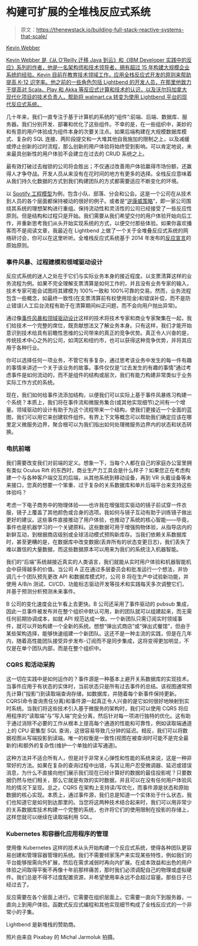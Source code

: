 # 构建可扩展的全堆栈反应式系统

> 原文：<https://thenewstack.io/building-full-stack-reactive-systems-that-scale/>

[](https://twitter.com/kvnwbbr)

[Kevin Webber](https://twitter.com/kvnwbbr)

[Kevin Webber 是《从 O'Reilly 迁移 Java 到云》和《IBM Developer 实践中的反应》系列的作者，他是一名架构师和技术领导者，拥有超过 15 年构建大规模企业系统的经验。Kevin 目前在教育技术领域工作，应用全栈反应式开发的原则来帮助提高 K-12 识字率。他之前的一些角色包括 Lightbend 的开发人员，在那里他致力于提高对 Scala、Play 和 Akka 等反应式计算和技术的认识，以及沃尔玛加拿大现代化项目的技术负责人，帮助将 walmart.ca 转变为使用 Lightbend 平台的现代反应式系统。](https://twitter.com/kvnwbbr)

[](https://twitter.com/kvnwbbr)[](https://twitter.com/kvnwbbr)

几十年来，我们一直专注于基于计算机的系统的“组件”:前端、后端、数据库、服务器。我们分别开发、部署和优化了这些组件。不幸的是，在一些组织中，美妙的和有意的用户体验成为组件本身的次要关注点。如果后端构建在大规模数据库模式、复杂的 SQL 连接、两阶段提交和一大堆其他自我施加的限制之上，以及减缓或停止创新的过时流程，那么创新的用户体验将始终受到影响。可以肯定地说，未来最具创新性的用户体验不会建立在过去的 CRUD 系统之上。

最有效打破过去枷锁的公司将会胜出；不仅通过改善用户体验赢得市场份额，还赢得人才争夺战。开发人员从来没有在花时间的地方有更多的选择。全栈反应意味着从我们持久化数据的方式到我们构建团队的方式都需要适应不断变化的环境。

以 [Spotify 工程模型](https://medium.com/the-ready/how-to-build-your-own-spotify-model-dce98025d32f)为例，包含小队、部落、分会和公会。这是一个公司在从技术到人员的各个层面都保持被动的很好的例子。或者是“[逆康威策略](https://www.thoughtworks.com/radar/techniques/inverse-conway-maneuver)”，即一家公司围绕其系统的理想架构进行重组。保持流动性和灵活性的公司已经接受了一些反应性原则。但是结构和过程只是开始。我们需要从我们希望交付的用户体验开始向后工作，并重新思考我们从头开始实现系统的方式，以便交付那些体验。如果你喜欢播客而不是阅读文章，我最近在 Lightbend 上做了一个关于全堆叠反应式系统的网络研讨会，你可以在这里听听。全堆栈反应式系统基于 2014 年发布的[反应宣言](https://www.reactivemanifesto.org/)的原始原则。

### 事件风暴、过程建模和领域驱动设计

反应式系统的迷人之处在于它们与实际业务本身的接近程度。以支票清算这样的业务流程为例。如果不完全理解支票清算是如何工作的，并且没有业务专家的输入，技术专家可能会试图将其建模为 100%一致和 100%可靠的交易。然而，业务流程包含一些概念，如最终一致性(在支票清算前有权使用现金)和错误补偿，而不是防止错误(人工后台流程有助于在清算期间纠正问题，而不会向用户抛出异常)。

通过像[事件风暴和领域驱动设计](https://blog.redelastic.com/corporate-arts-crafts-modelling-reactive-systems-with-event-storming-73c6236f5dd7)这样的技术将技术专家和商业专家聚集在一起，我们给技术一个完整的席位，既贡献想法又了解业务本身。只有这样，我们才能开始意识到技术给具有前瞻性思维的公司带来的真正的竞争优势。真正令人兴奋的是，传统技术中心之外的公司，如湾区和纽约市，也可以获得这种竞争优势，并将其应用于各种行业。

你可以选择任何一项业务，不管它有多复杂，通过思考该业务中发生的每一件有趣的事情来讲述一个关于该业务的故事。事件仅仅是“过去发生的有趣的事情”通过考虑事件是如何流动的，而不是组件的结构或层次，我们有能力构建非常类似于业务实际工作方式的系统。

现在，我们如何给事件流添加结构，以便我们可以实际上基于事件风暴练习构建一个系统？本质上，我们将在事件流和微服务集合(或其他实现细节)之间有一个增量。领域驱动的设计有助于为这个流程带来一个结构，使我们更接近一个全面的蓝图，我们可以用它来创建软件组件。有界上下文等概念可以帮助我们确定应该在哪里定义微服务边界，聚合根可以为我们指出如何处理微服务边界内的状态和状态转换。

### 电抗前端

我们需要改变我们对前端的定义。想象一下，当每个人都在自己的家庭办公室里拥有类似 Oculus Rift 的东西时，商业生产力工具会是什么样子？如果您正在考虑构建一个与各种客户端交互的后端，从其他系统到移动设备，再到 VR 头戴设备等未来接口，您真的想要一个笨重、过于复杂的关系数据库和单片后端平台来支持这些体验吗？

考虑一下电子商务中的物理体验——也许我在增强现实驱动的镜子前试穿一件衣服，镜子上覆盖了其他颜色或合身的选项。我如何与镜子互动有助于训练镜子做出更好的建议。这些事件直接推动了用户体验，也推动了系统的核心智能——毕竟，事件也是机器学习的一个关键原料。这些数据可用于增强购物体验，从指导店内的新鲜互动，到根据商店级别或全球活动模式预购新库存。当我们依赖关系数据库时，甚至更糟的是，在数据库中改变数据(丢弃所有的状态变更日志)，我们丢失了难以置信的大量数据，而这些数据原本可以用来为我们的系统注入机器智能。

我们的“后端”系统越接近真实的人类语言，我们就能从实时用户体验和机器智能机会中获得越多的价值。当公司 A 正在通过多层委员会和批准运行一个想法，并协调几十个团队预先更改 API 和数据库模式时，公司 B 将在生产中试验新功能，并使用 A/B/n 测试、CI/CD、功能标志驱动开发等技术和实践每天多次调整它们，并基于预测分析预测未来事件。

B 公司的变化速度会比乍看上去更快。B 公司还采用了事件驱动的 pubsub 集成，因此一旦事件被发布并在整个组织中默认可用，新的团队就可以组建起来，而无需任何前期协调成本，如就 API 规范达成一致。一个新团队只需订阅实时领域事件，就可以开始构建一个全新的系统。想想“弹出式商店”或“弹出式餐馆”，但由于某些架构选择，能够快速组建一个新团队。这还不是一种主流的实践，但是在几年内，随着高性能团队接受异步发布-订阅而不是同步集成，这将变得更加明显，不仅是在单个团队内部，而是在整个组织中。

### CQRS 和活动采购

这一切在实践中是如何运作的？事件源是一种基本上避开关系数据库的实现技术。当事件应用于有状态的实体时，当前状态只是所有过去事件的总结。该视图通常预先计算(“投影”)到读取端查询存储，如数据库，并随着每个新事件保持更新。CQRS(命令查询责任分离)和事件源一起真正令人兴奋的是它如何很好地映射到实时系统。当我们将这些技术引入基于微服务的架构时，我们可以使用 CQRS 将应用程序的“读取端”与“写入端”完全分离，然后针对每一项进行独特的优化。这有助于通过消除不必要的工作从根本上提高每个通道的性能和可靠性，例如读取端通道上的 CPU 密集型 SQL 查询，这很容易导致几分钟的延迟。相反，我们可以将数据视图从写端投影到读端。唯一的权衡是一致性(视图在被查询时可能不是完全最新的)和额外的复杂性(维护一个单独的读写通道)。

这种方法并不适合所有人，但是对于非常关心弹性和性能的系统来说，这是一种非常好的方法。如果在复杂的查询过程中出错，与其让用户忍受微调器、延迟或错误消息，为什么不直接向他们展示我们现在已经计算好的数据的最佳投影呢？只要数据仍然与他们相关，那么它就是有效的实时数据，并且可以在没有任何用户体验风险的情况下呈现。总之，CQRS 在架构上支持读/写优化，而事件源是状态和原始数据的核心实现。本质上，通过事件源，我们总是知道一个实体处于什么状态，我们也知道它是如何到达那里的。当您将这两种技术结合起来时，我们可以用非常少的关系数据库技术构建一个完整的系统，也许将它们的使用限制在投影的存储上，这样您就可以继续在读取端利用 SQL。

### Kubernetes 和容器化应用程序的管理

使用像 Kubernetes 这样的技术从头开始构建一个反应式系统，使得各种团队更容易创建和管理容器管理的系统。我们不需要倾家荡产来实现某些特性，例如我们的平台能够按需向外扩展，然后在需求减弱时再向内扩展。在成本效益和出色的用户体验之间取得平衡不再像十年前那样痛苦，那时我们必须调配自己的物理或虚拟硬件。我们总是不得不过度配置资源，并希望使用率永远不会超过容量。那些日子已经过去了。

反应需要在各个层面上进行。它需要在组织层面上。它需要一直向下到服务器，一直向上到用户体验。函数式反应式编程和其他实现细节构成了全栈反应式的一个非常小的子集。

Lightbend 是新堆栈的赞助商。

照片由来自 Pixabay 的 Michal Jarmoluk 拍摄。

<svg xmlns:xlink="http://www.w3.org/1999/xlink" viewBox="0 0 68 31" version="1.1"><title>Group</title> <desc>Created with Sketch.</desc></svg>